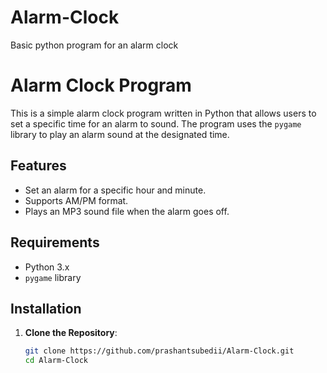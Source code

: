 # Alarm-Clock
Basic python program for an alarm clock
# Alarm Clock Program

This is a simple alarm clock program written in Python that allows users to set a specific time for an alarm to sound. The program uses the `pygame` library to play an alarm sound at the designated time.

## Features

- Set an alarm for a specific hour and minute.
- Supports AM/PM format.
- Plays an MP3 sound file when the alarm goes off.

## Requirements

- Python 3.x
- `pygame` library

## Installation

1. **Clone the Repository**:
   ```bash
   git clone https://github.com/prashantsubedii/Alarm-Clock.git
   cd Alarm-Clock
